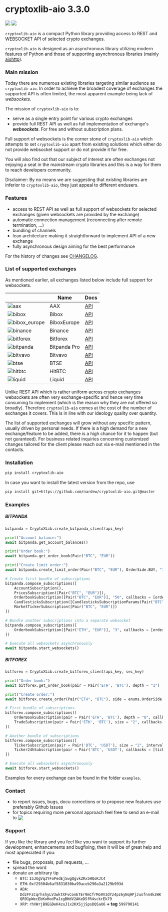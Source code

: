 # cryptoxlib-aio 3.3.0

[![](https://img.shields.io/badge/python-3.6-blue.svg)](https://www.python.org/downloads/release/python-365/) [![](https://img.shields.io/badge/python-3.7-blue.svg)](https://www.python.org/downloads/release/python-374/)

`cryptoxlib-aio` is a compact Python library providing access to REST and WEBSOCKET API of selected crypto exchanges.

`cryptoxlib-aio` is designed as an asynchronous library utilizing modern features of Python and those of supporting asynchronous libraries (mainly [aiohttp](https://aiohttp.readthedocs.io/en/stable/)).

### Main mission
Today there are numerous existing libraries targeting similar audience as `cryptoxlib-aio`. In order to achieve the broadest coverage of exchanges the supported API is often limited, the most apparent example being lack of _websockets_.  

The mission of `cryptoxlib-aio` is to:

- serve as a single entry point for various crypto exchanges
- provide full REST API as well as full implementation of exchange's _**websockets**_. For free and without subscription plans.

Full support of websockets is the corner stone of `cryptoxlib-aio` which attempts to set `cryptoxlib-aio` apart from existing solutions which either do not provide websocket support or do not provide it for free.

You will also find out that our subject of interest are often exchanges not enjoying a seat in the mainstream crypto libraries and this is a way for them to reach developers community.

Disclaimer: By no means we are suggesting that existing libraries are inferior to `cryptoxlib-aio`, they just appeal to different endusers.

### Features
- access to REST API as well as full support of websockets for selected exchanges (given websockets are provided by the exchange)
- automatic connection management (reconnecting after remote termination, ...)
- bundling of channels 
- lean architecture making it straightforward to implement API of a new exchange
- fully asynchronous design aiming for the best performance

For the history of changes see [CHANGELOG](https://github.com/nardew/cryptoxlib-aio/blob/master/CHANGELOG.md).

### List of supported exchanges

As mentioned earlier, all exchanges listed below include full support for websockets.

| | Name | Docs |
| --- | --- | --- |
| ![aax](https://raw.githubusercontent.com/nardew/cryptoxlib-aio/master/images/aax.png) | AAX | [API](https://www.aax.com/apidoc/index.html#introduction) |
| ![bibox](https://user-images.githubusercontent.com/51840849/77257418-3262b000-6c85-11ea-8fb8-20bdf20b3592.jpg) | Bibox | [API](https://biboxcom.github.io/en/restful_intro.html#t0) |
| ![bibox_europe](https://raw.githubusercontent.com/nardew/cryptoxlib-aio/master/images/bibox_europe.png) | BiboxEurope | [API](https://github.com/BiboxEurope/API_Docs_en) |
| ![binance](https://user-images.githubusercontent.com/1294454/29604020-d5483cdc-87ee-11e7-94c7-d1a8d9169293.jpg) | Binance |[API](https://binance-docs.github.io/apidocs/spot/en/#change-log) | 
| ![bitforex](https://user-images.githubusercontent.com/1294454/44310033-69e9e600-a3d8-11e8-873d-54d74d1bc4e4.jpg) | Bitforex | [API](https://github.com/githubdev2020/API_Doc_en/wiki) |
| ![bitpanda](https://raw.githubusercontent.com/nardew/cryptoxlib-aio/master/images/bitpanda.png) | Bitpanda Pro | [API](https://developers.bitpanda.com/exchange/) |
| ![bitvavo](https://raw.githubusercontent.com/nardew/cryptoxlib-aio/master/images/bitvavo.png) | Bitvavo | [API](https://docs.bitvavo.com/#section/Introduction) |
| ![btse](https://raw.githubusercontent.com/nardew/cryptoxlib-aio/master/images/btse.png) | BTSE | [API](https://www.btse.com/apiexplorer/spot/#btse-spot-api) |
| ![hitbtc](https://user-images.githubusercontent.com/1294454/27766555-8eaec20e-5edc-11e7-9c5b-6dc69fc42f5e.jpg) | HitBTC | [API](https://api.hitbtc.com) |
| ![liquid](https://user-images.githubusercontent.com/1294454/45798859-1a872600-bcb4-11e8-8746-69291ce87b04.jpg) | Liquid | [API](https://developers.liquid.com) |

Unlike REST API which is rather uniform across crypto exchanges websockets are often very exchange-specific and hence very time consuming to implement (which is the reason why they are not offered so broadly). Therefore `cryptoxlib-aio` comes at the cost of the number of exchanges it covers. This is in line with our ideology quality over quantity.

The list of supported exchanges will grow without any specific pattern, usually driven by personal needs. If there is a high demand for a new exchange/feature to be added, there is a high chance for it to happen (but not guranteed). For business related inquiries concerning customized changes tailored for the client please reach out via e-mail mentioned in the contacts.

### Installation
```bash
pip install cryptoxlib-aio
```
In case you want to install the latest version from the repo, use
```bash
pip install git+https://github.com/nardew/cryptoxlib-aio.git@master
```

### Examples
##### BITPANDA
```python
bitpanda = CryptoXLib.create_bitpanda_client(api_key)

print("Account balance:")
await bitpanda.get_account_balances()

print("Order book:")
await bitpanda.get_order_book(Pair("BTC", "EUR"))

print("Create limit order:")
await bitpanda.create_limit_order(Pair("BTC", "EUR"), OrderSide.BUY, "10000", "1")

# Create first bundle of subscriptions
bitpanda.compose_subscriptions([
    AccountSubscription(),
    PricesSubscription([Pair("BTC", "EUR")]),
    OrderbookSubscription([Pair("BTC", "EUR")], "50", callbacks = [order_book_update]),
    CandlesticksSubscription([CandlesticksSubscriptionParams(Pair("BTC", "EUR"), TimeUnit.MINUTES, 1)]),
    MarketTickerSubscription([Pair("BTC", "EUR")])
])

# Bundle another subscriptions into a separate websocket
bitpanda.compose_subscriptions([
    OrderbookSubscription([Pair("ETH", "EUR")], "3", callbacks = [order_book_update]),
])

# Execute all websockets asynchronously
await bitpanda.start_websockets()
```

##### BITFOREX
```python
bitforex = CryptoXLib.create_bitforex_client(api_key, sec_key)

print("Order book:")
await bitforex.get_order_book(pair = Pair('ETH', 'BTC'), depth = "1")

print("Create order:")
await bitforex.create_order(Pair("ETH", "BTC"), side = enums.OrderSide.SELL, quantity = "1", price = "1")

# First bundle of subscriptions
bitforex.compose_subscriptions([
    OrderBookSubscription(pair = Pair('ETH', 'BTC'), depth = "0", callbacks = [order_book_update]),
    TradeSubscription(pair = Pair('ETH', 'BTC'), size = "2", callbacks = [trade_update]),
])

# Another bundle of subscriptions
bitforex.compose_subscriptions([
    TickerSubscription(pair = Pair('BTC', 'USDT'), size = "2", interval = enums.CandelstickInterval.I_1MIN, callbacks = [ticker_update]),
    Ticker24hSubscription(pair = Pair('BTC', 'USDT'), callbacks = [ticker24_update])
])

# Execute all websockets asynchronously
await bitforex.start_websockets()
```

Examples for every exchange can be found in the folder `examples`.

### Contact

- to report issues, bugs, docu corrections or to propose new features use preferably Github Issues
- for topics requiring more personal approach feel free to send an e-mail to <img src="http://safemail.justlikeed.net/e/92d5165877de84f44e7731e4a1b60ba1.png" border="0" align="absbottom">

### Support

If you like the library and you feel like you want to support its further development, enhancements and bugfixing, then it will be of great help and most appreciated if you:
- file bugs, proposals, pull requests, ...
- spread the word
- donate an arbitrary tip
  * `BTC`: `15JUgVq3YFoPedEj5wgQgvkZRx5HQoKJC4`
  * `ETH`: `0xf29304b6af5831030ba99aceb290a3a2129b993d`
  * `ADA`: `DdzFFzCqrhshyLV3wktXFvConETEr9mCfrMo9V3dYz4pz6yNq9PjJusfnn4kzWKQR91pWecEbKoHodPaJzgBHdV2AKeDSfR4sckrEk79`
  * `XRP`: `rhVWrjB9EGDeK4zuJ1x2KXSjjSpsDQSaU6` **+ tag** `599790141`
